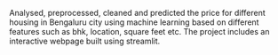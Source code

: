 Analysed, preprocessed, cleaned and predicted the price for different housing in Bengaluru city using machine learning based on different features such as bhk, location, square feet etc. The project includes an interactive webpage built using streamlit. 
